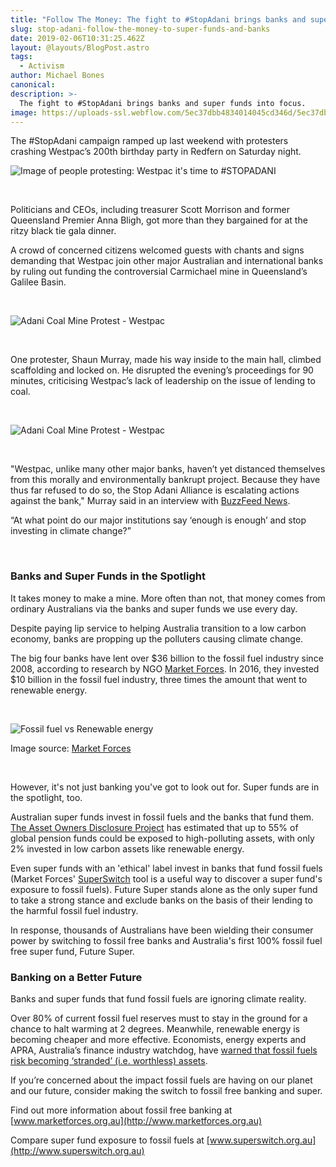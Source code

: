 ```yaml
---
title: "Follow The Money: The fight to #StopAdani brings banks and super funds into focus"
slug: stop-adani-follow-the-money-to-super-funds-and-banks
date: 2019-02-06T10:31:25.462Z
layout: @layouts/BlogPost.astro
tags:
  - Activism
author: Michael Bones
canonical:
description: >-
  The fight to #StopAdani brings banks and super funds into focus.
image: https://uploads-ssl.webflow.com/5ec37dbb4834014045cd346d/5ec37dbc48340176e9cd3d80_follow_the_money%20(1).jpg
---
```


The #StopAdani campaign ramped up last weekend with protesters crashing Westpac’s 200th birthday party in Redfern on Saturday night.

![Image of people protesting: Westpac it's time to #STOPADANI](<https://uploads-ssl.webflow.com/5ec37dbb4834014045cd346d/5ec37dbc4834015e7bcd3e09_da_stopadaniwestpac1%20(1).jpg>)

‍

Politicians and CEOs, including treasurer Scott Morrison and former Queensland Premier Anna Bligh, got more than they bargained for at the ritzy black tie gala dinner.

A crowd of concerned citizens welcomed guests with chants and signs demanding that Westpac join other major Australian and international banks by ruling out funding the controversial Carmichael mine in Queensland’s Galilee Basin.

‍

![Adani Coal Mine Protest - Westpac](https://uploads-ssl.webflow.com/5ec37dbb4834014045cd346d/5ec37dbc4834010f5bcd3c29_stopadaniwestpac2.jpg)

‍

One protester, Shaun Murray, made his way inside to the main hall, climbed scaffolding and locked on. He disrupted the evening’s proceedings for 90 minutes, criticising Westpac’s lack of leadership on the issue of lending to coal.

‍

![Adani Coal Mine Protest - Westpac](https://uploads-ssl.webflow.com/5ec37dbb4834014045cd346d/5ec37dbc483401d1f8cd3d20_stopadaniwestpac5.jpg)

‍

"Westpac, unlike many other major banks, haven’t yet distanced themselves from this morally and environmentally bankrupt project. Because they have thus far refused to do so, the Stop Adani Alliance is escalating actions against the bank," Murray said in an interview with [BuzzFeed News](https://www.buzzfeed.com/robstott/this-guy-ruined-a-fancy-banking-dinner-to-protest?utm_term=.de3LLQ1Mx#.viM44rl3o).

“At what point do our major institutions say ‘enough is enough’ and stop investing in climate change?”

‍

### **Banks and Super Funds in the Spotlight**

It takes money to make a mine. More often than not, that money comes from ordinary Australians via the banks and super funds we use every day.

Despite paying lip service to helping Australia transition to a low carbon economy, banks are propping up the polluters causing climate change.

The big four banks have lent over $36 billion to the fossil fuel industry since 2008, according to research by NGO [Market Forces](http://www.marketforces.org.au). In 2016, they invested $10 billion in the fossil fuel industry, three times the amount that went to renewable energy.

‍

![Fossil fuel vs Renewable energy](https://uploads-ssl.webflow.com/5ec37dbb4834014045cd346d/5ec37dbc483401f9d7cd3d16_marketforces-graph.png)

Image source: [Market Forces](http://www.marketforces.org.au)

‍

However, it's not just banking you've got to look out for. Super funds are in the spotlight, too.

Australian super funds invest in fossil fuels and the banks that fund them. [The Asset Owners Disclosure Project](http://aodproject.net/) has estimated that up to 55% of global pension funds could be exposed to high-polluting assets, with only 2% invested in low carbon assets like renewable energy.

Even super funds with an 'ethical' label invest in banks that fund fossil fuels (Market Forces' [SuperSwitch](http://www.superswitch.org.au) tool is a useful way to discover a super fund's exposure to fossil fuels). Future Super stands alone as the only super fund to take a strong stance and exclude banks on the basis of their lending to the harmful fossil fuel industry.

In response, thousands of Australians have been wielding their consumer power by switching to fossil free banks and Australia's first 100% fossil fuel free super fund, Future Super.

### **Banking on a Better Future**

Banks and super funds that fund fossil fuels are ignoring climate reality.

Over 80% of current fossil fuel reserves must to stay in the ground for a chance to halt warming at 2 degrees. Meanwhile, renewable energy is becoming cheaper and more effective. Economists, energy experts and APRA, Australia’s finance industry watchdog, have [warned that fossil fuels risk becoming ‘stranded’ (i.e. worthless) assets](http://www.afr.com/news/policy/climate/climate-change-is-a-financial-risk-says-apra-20170217-gufnnf).

If you’re concerned about the impact fossil fuels are having on our planet and our future, consider making the switch to fossil free banking and super.

Find out more information about fossil free banking at [www.marketforces.org.au](http://www.marketforces.org.au)

Compare super fund exposure to fossil fuels at [www.superswitch.org.au](http://www.superswitch.org.au)
